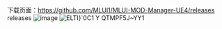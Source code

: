 下载页面：https://github.com/MLUl1/MLUI-MOD-Manager-UE4/releases
releases
![image](https://github.com/user-attachments/assets/63cd9ef3-a3cc-4f99-af8d-1bb7db20903e)
![ELTI}`0C1 Y QTMPF5J~YY1](https://github.com/user-attachments/assets/3b29c2cc-4b19-4e31-8e76-5cacfb0edbe0)


